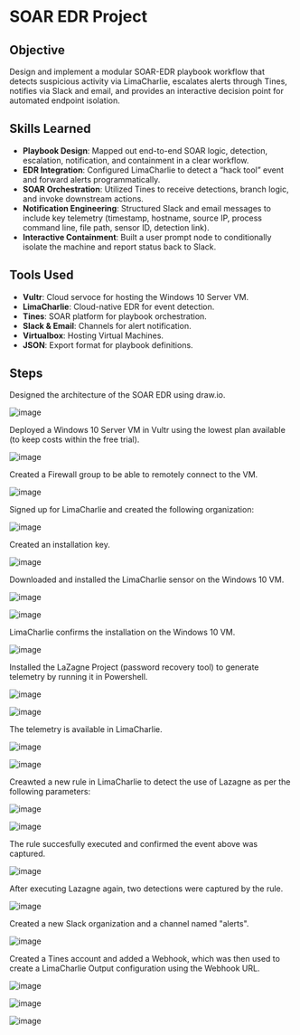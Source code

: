 # SOAR EDR Project


## Objective
Design and implement a modular SOAR-EDR playbook workflow that detects suspicious activity via LimaCharlie, escalates alerts through Tines, notifies via Slack and email, and provides an interactive decision point for automated endpoint isolation.

## Skills Learned

- **Playbook Design**: Mapped out end-to-end SOAR logic, detection, escalation, notification, and containment in a clear workflow.
- **EDR Integration**: Configured LimaCharlie to detect a “hack tool” event and forward alerts programmatically.
- **SOAR Orchestration**: Utilized Tines to receive detections, branch logic, and invoke downstream actions.
- **Notification Engineering**: Structured Slack and email messages to include key telemetry (timestamp, hostname, source IP, process command line, file path, sensor ID, detection link).
- **Interactive Containment**: Built a user prompt node to conditionally isolate the machine and report status back to Slack.

## Tools Used

- **Vultr**: Cloud servoce for hosting the Windows 10 Server VM.
- **LimaCharlie**: Cloud-native EDR for event detection.
- **Tines**: SOAR platform for playbook orchestration.
- **Slack & Email**: Channels for alert notification.
- **Virtualbox**: Hosting Virtual Machines.
- **JSON**: Export format for playbook definitions.

## Steps

Designed the architecture of the SOAR EDR using draw.io.

![image](https://github.com/user-attachments/assets/b4b38889-980b-483a-9caf-0498a3fa86f0)

Deployed a Windows 10 Server VM in Vultr using the lowest plan available (to keep costs within the free trial).

![image](https://github.com/user-attachments/assets/414ea4ab-d081-407a-a9ae-843fa811986a)

Created a Firewall group to be able to remotely connect to the VM.

![image](https://github.com/user-attachments/assets/f01d3c7c-70a2-48dd-920c-8be16e5cfb03)



Signed up for LimaCharlie and created the following organization:

![image](https://github.com/user-attachments/assets/e4a648f3-92d4-49e1-b822-460f078d0adb)

Created an installation key.

![image](https://github.com/user-attachments/assets/9798b2aa-b4c7-4670-b50d-f26d5bc50278)

Downloaded and installed the LimaCharlie sensor on the Windows 10 VM.

![image](https://github.com/user-attachments/assets/e2aca47e-7c15-4ddd-a3fd-e181f7c0f08b)

![image](https://github.com/user-attachments/assets/c8646535-8ae6-42ca-bd34-be6fca10309c)

LimaCharlie confirms the installation on the Windows 10 VM.

![image](https://github.com/user-attachments/assets/85beaebf-55dd-4201-9a35-9fb6fbdea66d)

Installed the LaZagne Project (password recovery tool) to generate telemetry by running it in Powershell.

![image](https://github.com/user-attachments/assets/2fb9485b-7250-45db-bffe-4e954218ff39)

![image](https://github.com/user-attachments/assets/9c29dde8-9a44-4523-a389-f031ba364690)

The telemetry is available in LimaCharlie.

![image](https://github.com/user-attachments/assets/a304f4de-9969-4986-ae23-de7b4ab42e7a)

![image](https://github.com/user-attachments/assets/dfaae889-45ad-4cf3-8724-1cccc3e92b03)

Creawted a new rule in LimaCharlie to detect the use of Lazagne as per the following parameters:

![image](https://github.com/user-attachments/assets/5bf1ee86-d55b-4919-9d33-1617fb677c8e)

![image](https://github.com/user-attachments/assets/efa357b3-2a60-43a1-9c55-6b0792346a9c)

The rule succesfully executed and confirmed the event above was captured.

![image](https://github.com/user-attachments/assets/655a1e39-9de1-4efc-b846-82fd6b537718)

After executing Lazagne again, two detections were captured by the rule.

![image](https://github.com/user-attachments/assets/4f975882-2296-4738-820c-3aa24d92cbaf)

Created a new Slack organization and a channel named "alerts".

![image](https://github.com/user-attachments/assets/84646f2d-27f5-4b0a-a95f-28c7d6c31e16)

Created a Tines account and added a Webhook, which was then used to create a LimaCharlie Output configuration using the Webhook URL.

![image](https://github.com/user-attachments/assets/4c39e948-a89a-48b9-8ad1-59a4173292cc)

![image](https://github.com/user-attachments/assets/8308b9c7-1940-423b-b471-410083aa2a10)

![image](https://github.com/user-attachments/assets/4e018a5f-c8d2-4523-98d4-232c08086790)


